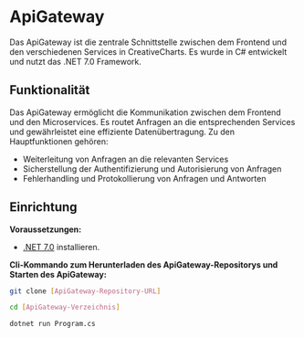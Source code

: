 # ApiGateway

Das ApiGateway ist die zentrale Schnittstelle zwischen dem Frontend und den verschiedenen Services in CreativeCharts. Es
wurde in C# entwickelt und nutzt das .NET 7.0 Framework.

## Funktionalität

Das ApiGateway ermöglicht die Kommunikation zwischen dem Frontend und den Microservices. Es routet Anfragen an die
entsprechenden Services und gewährleistet eine effiziente Datenübertragung. Zu den Hauptfunktionen gehören:

- Weiterleitung von Anfragen an die relevanten Services
- Sicherstellung der Authentifizierung und Autorisierung von Anfragen
- Fehlerhandling und Protokollierung von Anfragen und Antworten

## Einrichtung

**Voraussetzungen:**

- [.NET 7.0](https://dotnet.microsoft.com/download/dotnet/7.0) installieren.

**Cli-Kommando zum Herunterladen des ApiGateway-Repositorys und Starten des ApiGateway:**

```bash
git clone [ApiGateway-Repository-URL]
```

```bash
cd [ApiGateway-Verzeichnis]
```

```bash
dotnet run Program.cs
